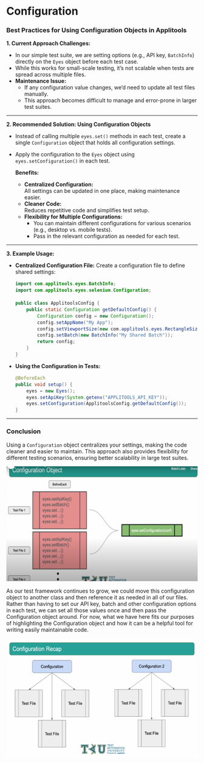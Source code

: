 # Configuration


### Best Practices for Using Configuration Objects in Applitools

**1. Current Approach Challenges:**  
- In our simple test suite, we are setting options (e.g., API key, `BatchInfo`) directly on the `Eyes` object before each test case.
- While this works for small-scale testing, it’s not scalable when tests are spread across multiple files.
- **Maintenance Issue:**  
  - If any configuration value changes, we’d need to update all test files manually.  
  - This approach becomes difficult to manage and error-prone in larger test suites.

---

**2. Recommended Solution: Using Configuration Objects**  
- Instead of calling multiple `eyes.set()` methods in each test, create a single `Configuration` object that holds all configuration settings.
- Apply the configuration to the `Eyes` object using `eyes.setConfiguration()` in each test.
  
  **Benefits:**  
  - **Centralized Configuration:**  
    All settings can be updated in one place, making maintenance easier.
  - **Cleaner Code:**  
    Reduces repetitive code and simplifies test setup.  
  - **Flexibility for Multiple Configurations:**  
    - You can maintain different configurations for various scenarios (e.g., desktop vs. mobile tests).  
    - Pass in the relevant configuration as needed for each test.

---

**3. Example Usage:**  
- **Centralized Configuration File:** Create a configuration file to define shared settings:
  ```java
  import com.applitools.eyes.BatchInfo;
  import com.applitools.eyes.selenium.Configuration;

  public class ApplitoolsConfig {
      public static Configuration getDefaultConfig() {
          Configuration config = new Configuration();
          config.setAppName("My App");
          config.setViewportSize(new com.applitools.eyes.RectangleSize(1200, 800));
          config.setBatch(new BatchInfo("My Shared Batch"));
          return config;
      }
  }
  ```

- **Using the Configuration in Tests:**  
  ```java
  @BeforeEach
  public void setup() {
      eyes = new Eyes();
      eyes.setApiKey(System.getenv("APPLITOOLS_API_KEY"));
      eyes.setConfiguration(ApplitoolsConfig.getDefaultConfig());
  }
  ```

---

### Conclusion  
Using a `Configuration` object centralizes your settings, making the code cleaner and easier to maintain. This approach also provides flexibility for different testing scenarios, ensuring better scalability in large test suites.

![alt text](image-10.png)



As our test framework continues to grow, we could move this configuration object to another class and then reference it as needed in all of our files. Rather than having to set our API key, batch and other configuration options in each test, we can set all those values once and then pass the Configuration object around. For now, what we have here fits our purposes of highlighting the Configuration object and how it can be a helpful tool for writing easily maintainable code.


![alt text](image-11.png)